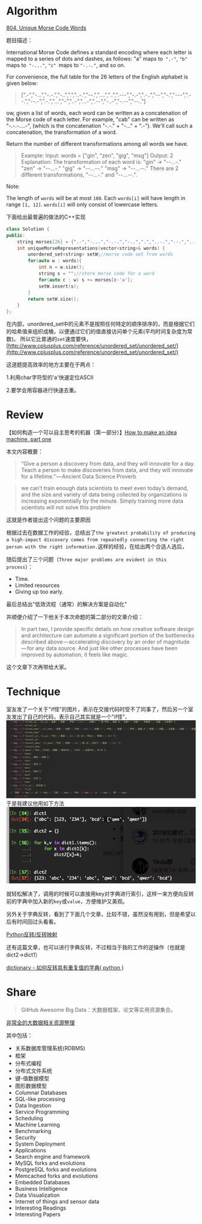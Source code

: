 
# Algorithm

[804. Unique Morse Code Words](https://leetcode.com/problems/unique-morse-code-words/description/)

题目描述：

International Morse Code defines a standard encoding where each letter is mapped to a series of dots and dashes, as follows: "a" maps to` ".-"`, `"b"` maps to` "-..."`, `"c" `maps to `"-.-."`, and so on.


For convenience, the full table for the 26 letters of the English alphabet is given below:

> [".-","-...","-.-.","-..",".","..-.","--.","....","..",".---","-.-",".-..","--","-.","---",".--.","--.-",".-.","...","-","..-","...-",".--","-..-","-.--","--.."]

ow, given a list of words, each word can be written as a concatenation of the Morse code of each letter. For example, "cab" can be written as "-.-.-....-", (which is the concatenation "-.-." + "-..." + ".-"). We'll call such a concatenation, the transformation of a word.

Return the number of different transformations among all words we have.

> Example:
  Input: words = ["gin", "zen", "gig", "msg"]
  Output: 2
  Explanation: 
  The transformation of each word is:
  "gin" -> "--...-."
  "zen" -> "--...-."
  "gig" -> "--...--."
  "msg" -> "--...--."
   There are 2 different transformations, "--...-." and "--...--.".
   

Note:

The length of `words` will be at most `100`.
Each `words[i]` will have length in range `[1, 12]`.
`words[i]` will only consist of lowercase letters.
  
  

 
 
下面给出最普遍的做法的C++实现

```C++
class Solution {
public:
    string morses[26] = {".-","-...","-.-.","-..",".","..-.","--.","....","..",".---","-.-",".-..","--","-.","---",".--.","--.-",".-.","...","-","..-","...-",".--","-..-","-.--","--.."};//keep morse code for letter from a-z
    int uniqueMorseRepresentations(vector<string>& words) {
        unordered_set<string> setW;//morse code set from words
        for(auto w : words){
            int n = w.size();
            string s = "";//store morse code for a word
            for(auto c : w) s += morses[c-'a'];
            setW.insert(s);
        }
        return setW.size();
    }
};


```


在内部，unordered_set中的元素不是按照任何特定的顺序排序的，而是根据它们的哈希值来组织成桶，以便通过它们的值直接访问单个元素(平均时间复杂度为常数)。
所以它比普通的`set`速度要快，
[http://www.cplusplus.com/reference/unordered_set/unordered_set/](http://www.cplusplus.com/reference/unordered_set/unordered_set/)

这道题提高效率的地方主要在于两点：

1.利用char字符型的'a'快速定位ASCII

2.要学会用容器进行快速去重。









# Review
【如何构造一个可以自主思考的机器（第一部分）】[How to make an idea machine, part one](https://towardsdatascience.com/how-to-make-an-idea-machine-part-one-46b97bacd6ee)




本文内容概要：

> “Give a person a discovery from data, and they will innovate for a day. Teach a person to make discoveries from data, and they will innovate for a lifetime.” — Ancient Data Science Proverb


>  we can’t train enough data scientists to meet even today’s demand, and the size and variety of data being collected by organizations is increasing exponentially by the minute. Simply training more data scientists will not solve this problem

这就是作者提出这个问题的主要原因

根据过去在数据工作的经验，总结出了`the greatest probability of producing a high-impact discovery comes from repeatedly connecting the right person with the right information.`这样的经验，在给出两个合适人选后，

随后提出了三个问题（`Three major problems are evident in this process`）：

- Time.
- Limited resources
- Giving up too early.

最后总结出"低效流程（通常）的解决方案是自动化"

并顺便介绍了一下他关于本次命题的第二部分的文章介绍：
> In part two, I provide specific details on how creative software design and architecture can automate a significant portion of the bottlenecks described above — accelerating discovery by an order of magnitude — for any data source. And just like other processes have been improved by automation, it feels like magic.

这个文章下次再带给大家。


# Technique

室友发了一个关于"if怪"的图片，表示在交接代码时受不了同事了，然后另一个室友发出了自己的代码，表示自己其实就是一个"if怪"、
![123](https://github.com/angel-star/ARTS/blob/master/2018_07_22/QQ20180720-0.jpg)
于是我建议他用如下方法
![12334](https://github.com/angel-star/ARTS/blob/master/2018_07_22/QQ20180720-151738%402x.png)

就轻松解决了，调用的时候可以直接用key对字典进行索引，这样一来方便向反转前的字典中加入新的`key`或`value`，方便维护又美观。

另外关于字典反转，看到了下面几个文章，比较不错，虽然没有用到，但是希望以后有时间回过头看看。

[Python反转/反转映射](http://bbs.bugcode.cn/t/4155)

还有这篇文章，也可以进行字典反转，不过相当于我的工作的逆操作（也就是dict2->dict1）

[dictionary - 如何反转具有重复值的字典( python )](https://ask.helplib.com/python/post_12757987)




# Share

> GitHub Awesome Big Data：大数据框架、论文等实用资源集合。
  
[非常全的大数据相关资源整理](http://suanfazu.com/t/topic/13659/1)

其中包括：

- 关系数据库管理系统(RDBMS)
- 框架
- 分布式编程
- 分布式文件系统
- 键-值数据模型
- 图形数据模型
- Columnar Databases
- SQL-like processing
- Data Ingestion
- Service Programming
- Scheduling
- Machine Learning
- Benchmarking
- Security
- System Deployment
- Applications
- Search engine and framework
- MySQL forks and evolutions
- PostgreSQL forks and evolutions
- Memcached forks and evolutions
- Embedded Databases
- Business Intelligence
- Data Visualization
- Internet of things and sensor data
- Interesting Readings
- Interesting Papers
